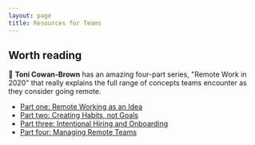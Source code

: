 ```yaml
---
layout: page
title: Resources for Teams
---
```


## Worth reading

:star2: **Toni Cowan-Brown** has an amazing four-part series, "Remote Work in 2020" that really explains the full range of concepts teams encounter as they consider going remote.

- [Part one: Remote Working as an Idea](https://toni.substack.com/p/ide-fixe-11-remote-work-in-2020-beyond)
- [Part two: Creating Habits, not Goals](https://toni.substack.com/p/ide-fixe-12-remote-work-in-2020-beyond)
- [Part three: Intentional Hiring and Onboarding](https://toni.substack.com/p/ide-fixe-13-remote-work-in-2020-beyond)
- [Part four: Managing Remote Teams](https://toni.substack.com/p/ide-fixe-14-remote-work-in-2020-beyond)
